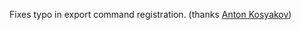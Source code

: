 Fixes typo in export command registration.
(thanks [Anton Kosyakov](https://github.com/akosyakov/))
